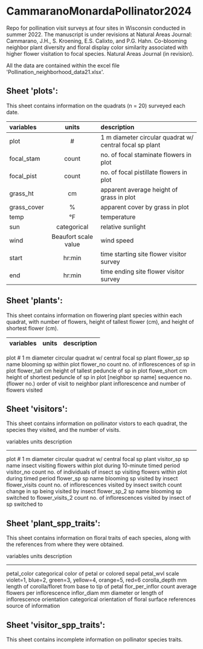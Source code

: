 # CammaranoMonardaPollinator2024
Repo for pollination visit surveys at four sites in Wisconsin conducted in summer 2022. The manuscript is under revisions at Natural Areas Journal:
Cammarano, J.H., S. Kroening, E.S. Calixto, and P.G. Hahn. Co-blooming neighbor plant diversity and floral display color similarity associated with higher flower visitation to focal species. Natural Areas Journal (in revision).

All the data are contained within the excel file 'Pollination_neighborhood_data21.xlsx'.

## Sheet 'plots': 
This sheet contains information on the quadrats (n = 20) surveyed each date.

| variables | units | description |
| :--- | :---: | :--- |
| plot | # | 1 m diameter circular quadrat w/ central focal sp plant |
| focal_stam | count | no. of focal staminate flowers in plot |
| focal_pist | count | no. of focal pistillate flowers in plot |
| grass_ht | cm | apparent average height of grass in plot |
| grass_cover | % | apparent cover by grass in plot |
| temp | °F | temperature |
| sun | categorical | relative sunlight |
| wind | Beaufort scale value | wind speed |
| start | hr:min | time starting site flower visitor survey |
| end	| hr:min	| time ending site flower visitor survey |


## Sheet 'plants':
This sheet contains information on flowering plant species within each quadrat, with number of flowers, height of tallest flower (cm), and height of shortest flower (cm).

| variables | units | description |
| :--- | :---: | :--- |
plot                # 	                        1 m diameter circular quadrat w/ central focal sp plant
flower_sp	          sp name                     blooming sp within plot
flower_no	          count	                      no. of inflorescences of sp in plot
flower_tall	        cm  	                      height of tallest peduncle of sp in plot
flowe_short	        cm	                        height of shortest peduncle of sp in plot
[neighbor sp name]  sequence no. (flower no.)   order of visit to neighbor plant inflorescence and number of flowers visited

## Sheet 'visitors': 

This sheet contains information on pollinator vistors to each quadrat, the species they visited, and the number of visits.

variables	      units	      description
----------      --------    --------------
plot	          # 	        1 m diameter circular quadrat w/ central focal sp plant
visitor_sp      sp name	    insect visiting flowers within plot during 10-minute timed period
visitor_no	    count	      no. of individuals of insect sp visiting flowers within plot during timed period
flower_sp	      sp name	    blooming sp visited by insect
flower_visits	  count	      no. of inflorescences visited by insect
switch	        count	      change in sp being visited by insect
flower_sp_2	sp  name	      blooming sp switched to
flower_visits_2	count	      no. of inflorescences visited by insect of sp switched to


## Sheet 'plant_spp_traits': 

This sheet contains information on floral traits of each species, along with the references from where they were obtained.

variables	      units	      description
----------      --------    --------------
petal_color	    categorical	color of petal or colored sepal
petal_wvl	      scale	      violet=1, blue=2, green=3, yellow=4, orange=5, red=6
corolla_depth	  mm	        length of corolla/floret from base to tip of petal
flor_per_inflor	count	      average flowers per inflorescence
inflor_diam	    mm	        diameter or length of inflorescence
orientation	    categorical	orientation of floral surface
references		              source of information


## Sheet 'visitor_spp_traits': 

This sheet contains incomplete information on pollinator species traits.



